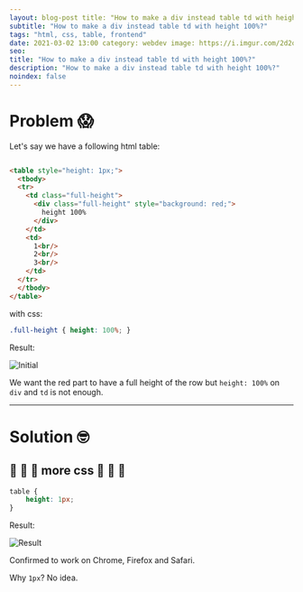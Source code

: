 ```yaml
---
layout: blog-post title: "How to make a div instead table td with height 100%?"
subtitle: "How to make a div instead table td with height 100%?"
tags: "html, css, table, frontend"
date: 2021-03-02 13:00 category: webdev image: https://i.imgur.com/2d2q86y.png
seo:
title: "How to make a div instead table td with height 100%?"
description: "How to make a div instead table td with height 100%?"
noindex: false
--- 
```


# Problem 😱

Let's say we have a following html table:

```html

<table style="height: 1px;">
  <tbody>
  <tr>
    <td class="full-height">
      <div class="full-height" style="background: red;">
        height 100%
      </div>
    </td>
    <td>
      1<br/>
      2<br/>
      3<br/>
    </td>
  </tr>
  </tbody>
</table>
```
with css:
```css
.full-height { height: 100%; }
```

Result:

![Initial](https://i.imgur.com/2d2q86y.png)

We want the red part to have a full height of the row but `height: 100%` on `div` and `td` is not enough.

---

# Solution 🤓

## 🎉 🎉 🎉 more css 🎉 🎉 🎉

```css
table {
    height: 1px;
}
```
Result:

![Result](https://i.imgur.com/Uxi9dHm.png)

Confirmed to work on Chrome, Firefox and Safari.

Why `1px`? No idea.
